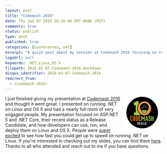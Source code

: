 ```yaml
---
layout: post
title: "Codemash 2016"
date: Thu Jan 07 2016 20:16:00 GMT-0800 (PST)
comments: true
status: publish
type: post
published: true
categories: [Conferences,.net]
excerpt: "A quick post about my session at Codemash 2016 focusing on running .NET on Linux and OS X"
logoUrl: null
keywords: .NET,Linux,OS X
filepath: 2016-01-07-Codemash-2016.markdown
disqus_identifier: 2016-01-07-Codemash-2016
redirect_from: 
  - /codemash-2016/
---
```


<img style="margin: 0px 0px 5px 5px; display: inline" src="../upload/logo_codemash_2016.png" align="right" />

I just finished giving my presentation at [Codemash 2016](http://codemash.org) and thought it went great.  I presented on running .NET on Linux and OS X and had a nearly full room of very engaged people.  My presentation focused on ASP.NET 5 and .NET Core, their recent status as a Release Candidate, and how developers can use, run, and deploy them on Linux and OS X.  People were [super excited](https://twitter.com/jesseobrien_/status/685114919432404992) to see how fast you could get up to speed on running .NET on Linux.  If you're interested in checking out my slides, you can find them [here](../presentations/2016-CodeMash-DotNetOnLinuxOSX.pptx).  Thanks to all who attended and reach out to me if you have questions.